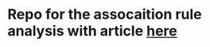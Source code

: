 # Repo for the assocaition rule analysis with article [here](https://tomscolaro.com/articles/python/analysis/recommenders/2020/09/16/Association-Rules.html)

